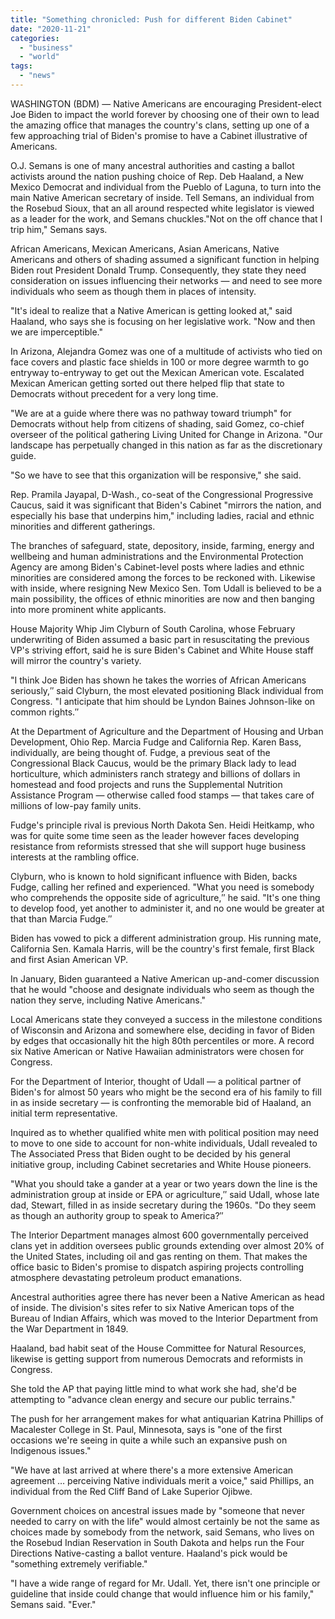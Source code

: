 ```yaml
---
title: "Something chronicled: Push for different Biden Cabinet"
date: "2020-11-21"
categories: 
  - "business"
  - "world"
tags: 
  - "news"
---
```


WASHINGTON (BDM) — Native Americans are encouraging President-elect Joe Biden to impact the world forever by choosing one of their own to lead the amazing office that manages the country's clans, setting up one of a few approaching trial of Biden's promise to have a Cabinet illustrative of Americans.

O.J. Semans is one of many ancestral authorities and casting a ballot activists around the nation pushing choice of Rep. Deb Haaland, a New Mexico Democrat and individual from the Pueblo of Laguna, to turn into the main Native American secretary of inside. Tell Semans, an individual from the Rosebud Sioux, that an all around respected white legislator is viewed as a leader for the work, and Semans chuckles."Not on the off chance that I trip him," Semans says.

African Americans, Mexican Americans, Asian Americans, Native Americans and others of shading assumed a significant function in helping Biden rout President Donald Trump. Consequently, they state they need consideration on issues influencing their networks — and need to see more individuals who seem as though them in places of intensity.

"It's ideal to realize that a Native American is getting looked at," said Haaland, who says she is focusing on her legislative work. "Now and then we are imperceptible."

In Arizona, Alejandra Gomez was one of a multitude of activists who tied on face covers and plastic face shields in 100 or more degree warmth to go entryway to-entryway to get out the Mexican American vote. Escalated Mexican American getting sorted out there helped flip that state to Democrats without precedent for a very long time.

"We are at a guide where there was no pathway toward triumph" for Democrats without help from citizens of shading, said Gomez, co-chief overseer of the political gathering Living United for Change in Arizona. "Our landscape has perpetually changed in this nation as far as the discretionary guide.

"So we have to see that this organization will be responsive," she said.

Rep. Pramila Jayapal, D-Wash., co-seat of the Congressional Progressive Caucus, said it was significant that Biden's Cabinet "mirrors the nation, and especially his base that underpins him," including ladies, racial and ethnic minorities and different gatherings.

The branches of safeguard, state, depository, inside, farming, energy and wellbeing and human administrations and the Environmental Protection Agency are among Biden's Cabinet-level posts where ladies and ethnic minorities are considered among the forces to be reckoned with. Likewise with inside, where resigning New Mexico Sen. Tom Udall is believed to be a main possibility, the offices of ethnic minorities are now and then banging into more prominent white applicants.

House Majority Whip Jim Clyburn of South Carolina, whose February underwriting of Biden assumed a basic part in resuscitating the previous VP's striving effort, said he is sure Biden's Cabinet and White House staff will mirror the country's variety.

"I think Joe Biden has shown he takes the worries of African Americans seriously,″ said Clyburn, the most elevated positioning Black individual from Congress. "I anticipate that him should be Lyndon Baines Johnson-like on common rights.″

At the Department of Agriculture and the Department of Housing and Urban Development, Ohio Rep. Marcia Fudge and California Rep. Karen Bass, individually, are being thought of. Fudge, a previous seat of the Congressional Black Caucus, would be the primary Black lady to lead horticulture, which administers ranch strategy and billions of dollars in homestead and food projects and runs the Supplemental Nutrition Assistance Program — otherwise called food stamps — that takes care of millions of low-pay family units.

Fudge's principle rival is previous North Dakota Sen. Heidi Heitkamp, who was for quite some time seen as the leader however faces developing resistance from reformists stressed that she will support huge business interests at the rambling office.

Clyburn, who is known to hold significant influence with Biden, backs Fudge, calling her refined and experienced. "What you need is somebody who comprehends the opposite side of agriculture,″ he said. "It's one thing to develop food, yet another to administer it, and no one would be greater at that than Marcia Fudge.″

Biden has vowed to pick a different administration group. His running mate, California Sen. Kamala Harris, will be the country's first female, first Black and first Asian American VP.

In January, Biden guaranteed a Native American up-and-comer discussion that he would "choose and designate individuals who seem as though the nation they serve, including Native Americans."

Local Americans state they conveyed a success in the milestone conditions of Wisconsin and Arizona and somewhere else, deciding in favor of Biden by edges that occasionally hit the high 80th percentiles or more. A record six Native American or Native Hawaiian administrators were chosen for Congress.

For the Department of Interior, thought of Udall — a political partner of Biden's for almost 50 years who might be the second era of his family to fill in as inside secretary — is confronting the memorable bid of Haaland, an initial term representative.

Inquired as to whether qualified white men with political position may need to move to one side to account for non-white individuals, Udall revealed to The Associated Press that Biden ought to be decided by his general initiative group, including Cabinet secretaries and White House pioneers.

"What you should take a gander at a year or two years down the line is the administration group at inside or EPA or agriculture,″ said Udall, whose late dad, Stewart, filled in as inside secretary during the 1960s. "Do they seem as though an authority group to speak to America?″

The Interior Department manages almost 600 governmentally perceived clans yet in addition oversees public grounds extending over almost 20% of the United States, including oil and gas renting on them. That makes the office basic to Biden's promise to dispatch aspiring projects controlling atmosphere devastating petroleum product emanations.

Ancestral authorities agree there has never been a Native American as head of inside. The division's sites refer to six Native American tops of the Bureau of Indian Affairs, which was moved to the Interior Department from the War Department in 1849.

Haaland, bad habit seat of the House Committee for Natural Resources, likewise is getting support from numerous Democrats and reformists in Congress.

She told the AP that paying little mind to what work she had, she'd be attempting to "advance clean energy and secure our public terrains."

The push for her arrangement makes for what antiquarian Katrina Phillips of Macalester College in St. Paul, Minnesota, says is "one of the first occasions we're seeing in quite a while such an expansive push on Indigenous issues."

"We have at last arrived at where there's a more extensive American agreement … perceiving Native individuals merit a voice," said Phillips, an individual from the Red Cliff Band of Lake Superior Ojibwe.

Government choices on ancestral issues made by "someone that never needed to carry on with the life" would almost certainly be not the same as choices made by somebody from the network, said Semans, who lives on the Rosebud Indian Reservation in South Dakota and helps run the Four Directions Native-casting a ballot venture. Haaland's pick would be "something extremely verifiable."

"I have a wide range of regard for Mr. Udall. Yet, there isn't one principle or guideline that inside could change that would influence him or his family," Semans said. "Ever."
